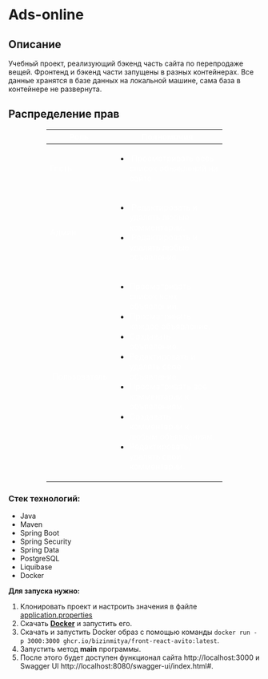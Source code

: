 # Ads-online
## Описание
Учебный проект, реализующий бэкенд часть сайта по перепродаже вещей. Фронтенд и бэкенд части запущены в разных контейнерах.
Все данные хранятся в базе данных на локальной машине, сама база в контейнере не развернута.

<h2>Распределение прав</h2>

<table style="width: 70%; border-color: red; margin-left: auto; margin-right: auto;">
<thead>
<tr style="height: 13px;">
<th style="height: 13px; width: 11.0296%;"><span style="color: #ffffff;">Роль</span></th>
<th style="height: 13px; width: 60.9704%;"><span style="color: #ffffff;">Полномочия</span></th>
</tr>
</thead>
<tbody>
<tr style="height: 13px;">
<td style="height: 13px; width: 11.0296%;"><span style="color: #ffffff;">Гость</span></td>
<td style="height: 13px; width: 60.9704%;">
<ul>
<li><span style="color: #ffffff;">&nbsp;Просмотривать весь список объявлений на сайте</span></li>
</ul>
</td>
</tr>
<tr style="height: 13.2812px;">
<td style="height: 13.2812px; width: 11.0296%;"><span style="color: #ffffff;">Админ</span></td>
<td style="height: 13.2812px; width: 60.9704%;">
<ul>
<li><span style="color: #ffffff;">&nbsp;Редактировать и удалять любые комментарии.</span></li>
<li><span style="color: #ffffff;">&nbsp;Редактировать и удалять любые объявления.</span></li>
</ul>
</td>
</tr>
<tr style="height: 13px;">
<td style="height: 13px; width: 11.0296%;"><span style="color: #ffffff;">&nbsp;Пользователь</span></td>
<td style="height: 13px; width: 60.9704%; border-color: white;">
<ul>
<li><span style="color: #ffffff;">Просматривать список всех объявлений.</span></li>
<li><span style="color: #ffffff;">Просматривать каждое объявление.</span></li>
<li><span style="color: #ffffff;">Создавать объявление.</span></li>
<li><span style="color: #ffffff;">Редактировать и удалять свое объявление.</span></li>
<li><span style="color: #ffffff;">Просматривать все комментарии к объявлениям.</span></li>
<li><span style="color: #ffffff;">Создавать комментарии к любым объявлениям.</span></li>
<li><span style="color: #ffffff;">Редактировать/удалять свои комментарии.</span></li>
</ul>
</td>
</tr>
</tbody>
</table>


### Стек технологий:
* Java
* Maven
* Spring Boot
* Spring Security
* Spring Data
* PostgreSQL
* Liquibase
* Docker

**Для запуска нужно:**

1. Клонировать проект и настроить значения в файле [application.properties](src/main/resources/application.properties)
2. Скачать **[Docker](https://www.docker.com)** и запустить его.
3. Скачать и запустить Docker образ с помощью
   команды ```docker run -p 3000:3000 ghcr.io/bizinmitya/front-react-avito:latest```.
4. Запустить метод **main** программы.
5. После этого будет доступен функционал сайта  http://localhost:3000 и Swagger
   UI   http://localhost:8080/swagger-ui/index.html#.
